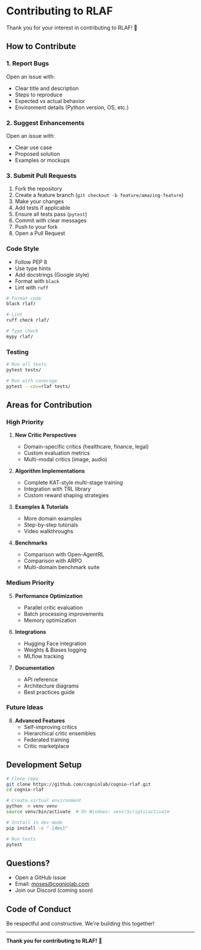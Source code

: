 # Contributing to RLAF

Thank you for your interest in contributing to RLAF! 🎉

## How to Contribute

### 1. Report Bugs

Open an issue with:
- Clear title and description
- Steps to reproduce
- Expected vs actual behavior
- Environment details (Python version, OS, etc.)

### 2. Suggest Enhancements

Open an issue with:
- Clear use case
- Proposed solution
- Examples or mockups

### 3. Submit Pull Requests

1. Fork the repository
2. Create a feature branch (`git checkout -b feature/amazing-feature`)
3. Make your changes
4. Add tests if applicable
5. Ensure all tests pass (`pytest`)
6. Commit with clear messages
7. Push to your fork
8. Open a Pull Request

### Code Style

- Follow PEP 8
- Use type hints
- Add docstrings (Google style)
- Format with `black`
- Lint with `ruff`

```bash
# Format code
black rlaf/

# Lint
ruff check rlaf/

# Type check
mypy rlaf/
```

### Testing

```bash
# Run all tests
pytest tests/

# Run with coverage
pytest --cov=rlaf tests/
```

## Areas for Contribution

### High Priority

1. **New Critic Perspectives**
   - Domain-specific critics (healthcare, finance, legal)
   - Custom evaluation metrics
   - Multi-modal critics (image, audio)

2. **Algorithm Implementations**
   - Complete KAT-style multi-stage training
   - Integration with TRL library
   - Custom reward shaping strategies

3. **Examples & Tutorials**
   - More domain examples
   - Step-by-step tutorials
   - Video walkthroughs

4. **Benchmarks**
   - Comparison with Open-AgentRL
   - Comparison with ARPO
   - Multi-domain benchmark suite

### Medium Priority

5. **Performance Optimization**
   - Parallel critic evaluation
   - Batch processing improvements
   - Memory optimization

6. **Integrations**
   - Hugging Face integration
   - Weights & Biases logging
   - MLflow tracking

7. **Documentation**
   - API reference
   - Architecture diagrams
   - Best practices guide

### Future Ideas

8. **Advanced Features**
   - Self-improving critics
   - Hierarchical critic ensembles
   - Federated training
   - Critic marketplace

## Development Setup

```bash
# Clone repo
git clone https://github.com/cogniolab/cognio-rlaf.git
cd cognio-rlaf

# Create virtual environment
python -m venv venv
source venv/bin/activate  # On Windows: venv\Scripts\activate

# Install in dev mode
pip install -e ".[dev]"

# Run tests
pytest
```

## Questions?

- Open a GitHub issue
- Email: moses@cogniolab.com
- Join our Discord (coming soon)

## Code of Conduct

Be respectful and constructive. We're building this together!

---

**Thank you for contributing to RLAF!** 🚀
